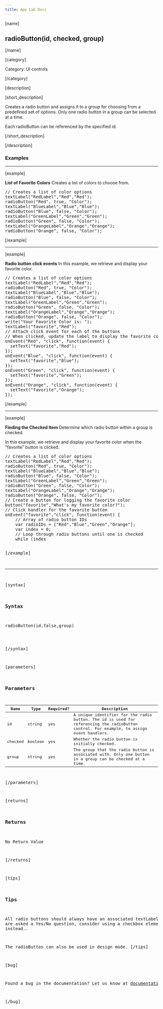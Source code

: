 ```yaml
---
title: App Lab Docs
---
```


[name]

## radioButton(id, checked, group)

[/name]


[category]

Category: UI controls

[/category]

[description]

[short_description]

Creates a radio button and assigns it to a group for choosing from a predefined set of options. Only one radio button in a group can be selected at a time.

Each radioButton can be referenced by the specified id.

[/short_description]

[/description]

### Examples
____________________________________________________

[example]

**List of Favorite Colors**
Creates a list of colors to choose from.
<pre>
// Creates a list of color options
textLabel("RedLabel","Red","Red");
radioButton("Red", true, "Color");
textLabel("BlueLabel","Blue","Blue");
radioButton("Blue", false, "Color");
textLabel("GreenLabel","Green","Green");
radioButton("Green", false, "Color");
textLabel("OrangeLabel","Orange","Orange");
radioButton("Orange", false, "Color");
</pre>

[/example]

____________________________________________________
[example]

**Radio button click events**
In this example, we retrieve and display your favorite color.
<pre>
// Creates a list of color options
textLabel("RedLabel","Red","Red");
radioButton("Red", true, "Color");
textLabel("BlueLabel","Blue","Blue");
radioButton("Blue", false, "Color");
textLabel("GreenLabel","Green","Green");
radioButton("Green", false, "Color");
textLabel("OrangeLabel","Orange","Orange");
radioButton("Orange", false, "Color");
write("Your Favorite Color is: ");
textLabel("favorite","Red");
// Attach click event for each of the buttons
// When clicked, update the label to display the favorite color
onEvent("Red", "click", function(event) {
  setText("favorite","Red");
});
onEvent("Blue", "click", function(event) {
  setText("favorite","Blue");
});
onEvent("Green", "click", function(event) {
  setText("favorite","Green");
});
onEvent("Orange", "click", function(event) {
  setText("favorite","Orange");
});
</pre>

[/example]

____________________________________________________

[example]

**Finding the Checked Item**
Determine which radio button within a group is checked.

In this example, we retrieve and display your favorite color when the "favorite" button is clicked.
<pre>
// Creates a list of color options
textLabel("RedLabel","Red","Red");
radioButton("Red", true, "Color");
textLabel("BlueLabel","Blue","Blue");
radioButton("Blue", false, "Color");
textLabel("GreenLabel","Green","Green");
radioButton("Green", false, "Color");
textLabel("OrangeLabel","Orange","Orange");
radioButton("Orange", false, "Color");
// Create a button for logging the favorite color
button("favorite","What's my favorite color?");
// Click handler for the favorite button
onEvent("favorite","click", function(event) {
    // Array of radio button IDs
    var radioIDs = ["Red","Blue","Green","Orange"];
    var index = 0;
    // Loop through radio buttons until one is checked
    while (index<radioIDs.length && !getChecked(radioIDs[index])) {
      index++;
    }
    // Log the checked button
    console.log("Your favorite color is: " + radioIDs[index])
})

</pre>

[/example]

____________________________________________________

[syntax]

### Syntax
<pre>
radioButton(id,false,group)
</pre>

[/syntax]


[parameters]

### Parameters

| Name  | Type | Required? | Description |
|-----------------|------|-----------|-------------|
| id | string | yes | A unique identifier for the radio button. The id is used for referencing the radioButton control. For example, to assign event handlers. |
| checked | boolean | yes | Whether the radio button is initially checked. |
| group | string | yes | The group that the radio button is associated with. Only one button in a group can be checked at a time. |
[/parameters]

[returns]

### Returns
No Return Value

[/returns]

[tips]

### Tips
All radio buttons should always have an associated textLabel. If you are asked a Yes/No question, consider using a checkbox element instead..

The radioButton can also be used in design mode.
[/tips]

[bug]

Found a bug in the documentation? Let us know at documentation@code.org

[/bug]
